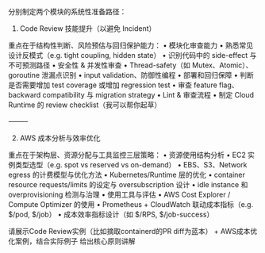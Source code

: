分别制定两个模块的系统性准备路径：

1. Code Review 技能提升（以避免 Incident）

重点在于结构性判断、风险预估与回归保护能力：
	•	模块化审查能力
	•	熟悉常见设计反模式（e.g. tight coupling, hidden state）
	•	识别代码中的 side-effect 与不可预测路径
	•	安全性 & 并发性审查
	•	Thread-safety（如 Mutex、Atomic）、goroutine 泄漏点识别
	•	input validation、防御性编程
	•	部署和回归保障
	•	判断是否需要增加 test coverage 或增加 regression test
	•	审查 feature flag、backward compatibility 与 migration strategy
	•	Lint & 审查流程
	•	制定 Cloud Runtime 的 review checklist（我可以帮你起草）

⸻

2. AWS 成本分析与效率优化

重点在于架构层、资源分配与工具监控三层策略：
	•	资源使用结构分析
	•	EC2 实例类型选型（e.g. spot vs reserved vs on-demand）
	•	EBS、S3、Network egress 的计费模型与优化方法
	•	Kubernetes/Runtime 层的优化
	•	container resource requests/limits 的设定与 oversubscription 设计
	•	idle instance 和 overprovisioning 检测与治理
	•	使用工具与评估
	•	AWS Cost Explorer / Compute Optimizer 的使用
	•	Prometheus + CloudWatch 联动成本指标（e.g. $/pod, $/job）
	•	成本效率指标设计（如 $/RPS, $/job-success）

请展示Code Review实例（比如摘取containerd的PR diff为蓝本） + AWS成本优化案例，结合实际例子 给出核心原则讲解